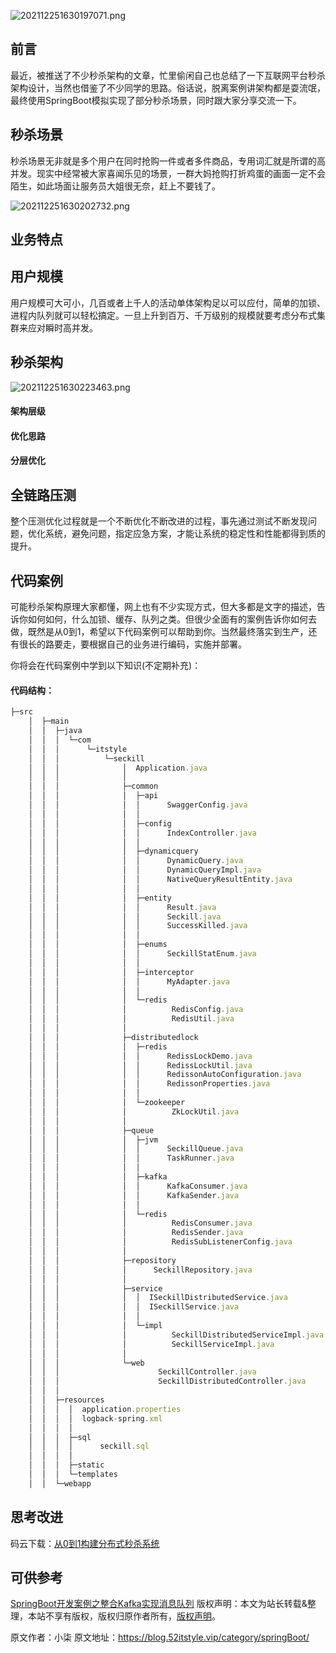 


![202112251630197071.png](https://gitee.com/hezhiyuan007/java-study/raw/master/images/SpringBoot4/0c86d9d9-a82a-49d5-8250-de1b49e80878.png)

## 前言

最近，被推送了不少秒杀架构的文章，忙里偷闲自己也总结了一下互联网平台秒杀架构设计，当然也借鉴了不少同学的思路。俗话说，脱离案例讲架构都是耍流氓，最终使用SpringBoot模拟实现了部分秒杀场景，同时跟大家分享交流一下。

## 秒杀场景

秒杀场景无非就是多个用户在同时抢购一件或者多件商品，专用词汇就是所谓的高并发。现实中经常被大家喜闻乐见的场景，一群大妈抢购打折鸡蛋的画面一定不会陌生，如此场面让服务员大姐很无奈，赶上不要钱了。

![202112251630202732.png](https://gitee.com/hezhiyuan007/java-study/raw/master/images/SpringBoot4/33025169-b2bc-42b1-8d7e-e22af542861a.png)

## 业务特点

## 用户规模

用户规模可大可小，几百或者上千人的活动单体架构足以可以应付，简单的加锁、进程内队列就可以轻松搞定。一旦上升到百万、千万级别的规模就要考虑分布式集群来应对瞬时高并发。

## 秒杀架构

![202112251630223463.png](https://gitee.com/hezhiyuan007/java-study/raw/master/images/SpringBoot4/d88b355d-c8f2-40e3-9e09-b624eb2a3804.png)

#### 架构层级

#### 优化思路

#### 分层优化

## 全链路压测

整个压测优化过程就是一个不断优化不断改进的过程，事先通过测试不断发现问题，优化系统，避免问题，指定应急方案，才能让系统的稳定性和性能都得到质的提升。

## 代码案例

可能秒杀架构原理大家都懂，网上也有不少实现方式，但大多都是文字的描述，告诉你如何如何，什么加锁、缓存、队列之类。但很少全面有的案例告诉你如何去做，既然是从0到1，希望以下代码案例可以帮助到你。当然最终落实到生产，还有很长的路要走，要根据自己的业务进行编码，实施并部署。

你将会在代码案例中学到以下知识(不定期补充)：

#### 代码结构：


```js 
├─src
    │  ├─main
    │  │  ├─java
    │  │  │  └─com
    │  │  │      └─itstyle
    │  │  │          └─seckill
    │  │  │              │  Application.java
    │  │  │              │  
    │  │  │              ├─common
    │  │  │              │  ├─api
    │  │  │              │  │      SwaggerConfig.java 
    │  │  │              │  │      
    │  │  │              │  ├─config
    │  │  │              │  │      IndexController.java  
    │  │  │              │  │      
    │  │  │              │  ├─dynamicquery   
    │  │  │              │  │      DynamicQuery.java
    │  │  │              │  │      DynamicQueryImpl.java
    │  │  │              │  │      NativeQueryResultEntity.java
    │  │  │              │  │      
    │  │  │              │  ├─entity   
    │  │  │              │  │      Result.java
    │  │  │              │  │      Seckill.java
    │  │  │              │  │      SuccessKilled.java
    │  │  │              │  │      
    │  │  │              │  ├─enums
    │  │  │              │  │      SeckillStatEnum.java
    │  │  │              │  │      
    │  │  │              │  ├─interceptor
    │  │  │              │  │      MyAdapter.java
    │  │  │              │  │      
    │  │  │              │  └─redis
    │  │  │              │          RedisConfig.java
    │  │  │              │          RedisUtil.java
    │  │  │              │          
    │  │  │              ├─distributedlock
    │  │  │              │  ├─redis
    │  │  │              │  │      RedissLockDemo.java
    │  │  │              │  │      RedissLockUtil.java
    │  │  │              │  │      RedissonAutoConfiguration.java
    │  │  │              │  │      RedissonProperties.java
    │  │  │              │  │      
    │  │  │              │  └─zookeeper
    │  │  │              │          ZkLockUtil.java
    │  │  │              │          
    │  │  │              ├─queue
    │  │  │              │  ├─jvm
    │  │  │              │  │      SeckillQueue.java
    │  │  │              │  │      TaskRunner.java
    │  │  │              │  │      
    │  │  │              │  ├─kafka
    │  │  │              │  │      KafkaConsumer.java
    │  │  │              │  │      KafkaSender.java
    │  │  │              │  │      
    │  │  │              │  └─redis
    │  │  │              │          RedisConsumer.java
    │  │  │              │          RedisSender.java
    │  │  │              │          RedisSubListenerConfig.java
    │  │  │              │          
    │  │  │              ├─repository
    │  │  │              │      SeckillRepository.java
    │  │  │              │      
    │  │  │              ├─service
    │  │  │              │  │  ISeckillDistributedService.java
    │  │  │              │  │  ISeckillService.java
    │  │  │              │  │  
    │  │  │              │  └─impl
    │  │  │              │          SeckillDistributedServiceImpl.java
    │  │  │              │          SeckillServiceImpl.java
    │  │  │              │          
    │  │  │              └─web
    │  │  │                      SeckillController.java
    │  │  │                      SeckillDistributedController.java
    │  │  │                      
    │  │  ├─resources
    │  │  │  │  application.properties
    │  │  │  │  logback-spring.xml
    │  │  │  │  
    │  │  │  ├─sql
    │  │  │  │      seckill.sql
    │  │  │  │      
    │  │  │  ├─static
    │  │  │  └─templates
    │  │  └─webapp
```

## 思考改进

码云下载：[从0到1构建分布式秒杀系统](https://gitee.com/52itstyle/spring-boot-seckill)

## 可供参考

[SpringBoot开发案例之整合Kafka实现消息队列](https://blog.52itstyle.vip/archives/2868/)
版权声明：本文为站长转载&整理，本站不享有版权，版权归原作者所有，[版权声明](https://gitee.com/hezhiyuan007/java-notes/raw/master/disclaimer.md)。




原文作者：小柒 原文地址：https://blog.52itstyle.vip/category/springBoot/